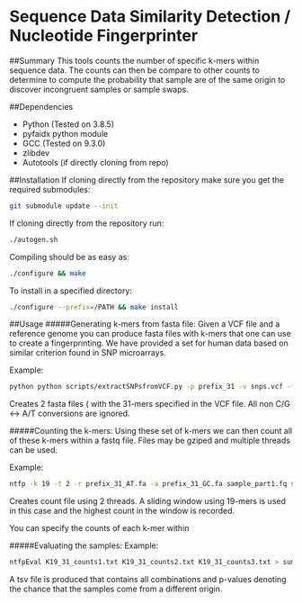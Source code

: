 # Sequence Data Similarity Detection / Nucleotide Fingerprinter
##Summary
This tools counts the number of specific k-mers within sequence data. The counts can then be compare to other counts to determine to compute the probability that sample are of the same origin to discover incongruent samples or sample swaps.

##Dependencies
* Python (Tested on 3.8.5)
* pyfaidx python module
* GCC (Tested on 9.3.0)
* zlibdev
* Autotools (if directly cloning from repo)

##Installation
If cloning directly from the repository make sure you get the required submodules:
```bash
git submodule update --init
```
If cloning directly from the repository run:
```bash
./autogen.sh
```
Compiling should be as easy as:
```bash
./configure && make
```
To install in a specified directory:
```bash
./configure --prefix=/PATH && make install
```

##Usage
#####Generating k-mers from fasta file:
Given a VCF file and a reference genome you can produce fasta files with k-mers that one can use to create a fingerprinting. We have provided a set for human data based on similar criterion found in SNP microarrays.

Example:
```bash
python python scripts/extractSNPsfromVCF.py -p prefix_31 -v snps.vcf -f reference.fa -k 31
```
Creates 2 fasta files ( with the 31-mers specified in the VCF file. All non C/G <-> A/T conversions are ignored.

#####Counting the k-mers:
Using these set of k-mers we can then count all of these k-mers within a fastq file. Files may be gziped and multiple threads can be used.

Example:
```bash
ntfp -k 19 -t 2 -r prefix_31_AT.fa -a prefix_31_GC.fa sample_part1.fq sample_part2.fq > K19_31_counts.txt
```
Creates count file using 2 threads. A sliding window using 19-mers is used in this case and the highest count in the window is recorded.

You can specify the counts of each k-mer within

#####Evaluating the samples:
Example:
```bash
ntfpEval K19_31_counts1.txt K19_31_counts2.txt K19_31_counts3.txt > summary.tsv
```
A tsv file is produced that contains all combinations and p-values denoting the chance that the samples come from a different origin.


